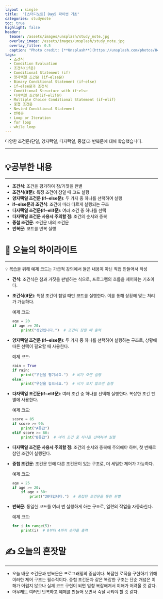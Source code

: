 ```yaml
---
layout : single
title:  "[스터디노트] Day5 파이썬 기초"
categories: studynote
toc: true
highlight: false
header:
  teaser: /assets/images/unsplash/study_note.jpg
  overlay_image: /assets/images/unsplash/study_note.jpg
  overlay_filter: 0.5
  caption: "Photo credit: [**Unsplash**](https://unsplash.com/photos/842ofHC6MaI)"
tags:
  - 조건식
  - Condition Evaluation
  - 조건식(if문)
  - Conditional Statement (if)
  - 양자택일 조건문 (if~else문)
  - Binary Conditional Statement (if~else)
  - if~else문과 조건식
  - Conditional Structure with if~else
  - 다자택일 조건문(if~elif문)
  - Multiple Choice Conditional Statement (if~elif)
  - 중첩 조건문
  - Nested Conditional Statement
  - 반복문
  - Loop or Iteration
  - for loop
  - while loop
---
```


다양한 조건문(단일, 양자택일, 다자택일, 중첩)과 반복문에 대해 학습했습니다.

---


# 💡공부한 내용

---

- **조건식**: 조건을 평가하여 참/거짓을 판별
- **조건식(if문)**: 특정 조건이 참일 때 코드 실행
- **양자택일 조건문 (if~else문)**: 두 가지 중 하나를 선택하여 실행
- **if~else문과 조건식**: 조건에 따라 다르게 실행되는 구조
- **다자택일 조건문(if~elif문)**: 여러 조건 중 하나를 선택
- **다자택일 조건문 사용시 주의할 점**: 조건의 순서와 중복
- **중첩 조건문**: 조건문 내의 조건문
- **반복문**: 코드를 반복 실행

# 📝 오늘의 하이라이트

---

<aside>
💡 복습을 위해 예제 코드는 가급적 강의에서 들은 내용이 아닌 직접 만들어서 작성

</aside>

- **건식**: 조건식은 참과 거짓을 판별하는 식으로, 프로그램의 흐름을 제어하는 기초이다.
- **조건식(if문)**: 특정 조건이 참일 때만 코드를 실행한다. 이를 통해 상황에 맞는 처리가 가능하다.
    
    예제 코드:
    
    ```python
    age = 20
    if age >= 20:
        print("성인입니다.")  # 조건이 참일 때 출력
    ```
    
- **양자택일 조건문 (if~else문)**: 두 가지 중 하나를 선택하여 실행하는 구조로, 상황에 따른 선택이 필요할 때 사용한다.
    
    예제 코드:
    
    ```python
    rain = True
    if rain:
        print("우산을 챙기세요.")  # 비가 오면 실행
    else:
        print("우산을 놓으세요.")  # 비가 오지 않으면 실행
    ```
    
- **다자택일 조건문(if~elif문)**: 여러 조건 중 하나를 선택해 실행한다. 복잡한 조건 판별에 사용한다.
    
    예제 코드:
    
    ```python
    score = 85
    if score >= 90:
        print("A등급")
    elif score >= 80:
        print("B등급")  # 여러 조건 중 하나를 선택하여 실행
    ```
    
- **다자택일 조건문 사용시 주의할 점**: 조건의 순서와 중복에 주의해야 하며, 첫 번째로 참인 조건이 실행된다.
- **중첩 조건문**: 조건문 안에 다른 조건문이 있는 구조로, 더 세밀한 제어가 가능하다.
    
    예제 코드:
    
    ```python
    age = 25
    if age >= 20:
        if age < 30:
            print("20대입니다.")  # 중첩된 조건문을 통한 판별
    ```
    
- **반복문**: 동일한 코드를 여러 번 실행하게 하는 구조로, 일련의 작업을 자동화한다.
    
    예제 코드:
    
    ```python
    for i in range(5):
        print(i)  # 0부터 4까지 숫자를 출력
    ```
    

# ✍️ 오늘의 혼잣말

---

- 오늘 배운 조건문과 반복문은 프로그래밍의 중심이다. 복잡한 로직을 구현하기 위해 이러한 제어 구조는 필수적이다. 중첩 조건문과 같은 복잡한 구조는 단순 개념은 이해가 어렵지 않으나 실제 코드 구현이 되면 엄청 복잡해져서 이해가 어려울 것 같다.
- 아무래도 여러번 반복하고 예제를 만들어 보면서 숙달 시켜야 할 것 같다.